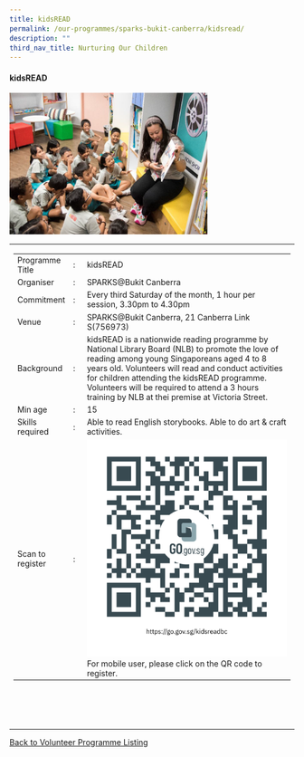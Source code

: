 ```yaml
---
title: kidsREAD
permalink: /our-programmes/sparks-bukit-canberra/kidsread/
description: ""
third_nav_title: Nurturing Our Children
---
```

#### kidsREAD

<img style="width:350px;height:250px;" src="/images/SPARKS@Bukit%20Canberra/kidsread.png">
<table width="100%" border="0">
	<tbody><tr>						
		<td width="60%">
			<table width="100%" border="0">
				<tbody><tr>
					<td width="20%">
						Programme Title
					</td>
					<td width="5%">
						:
					</td>
					<td>
						kidsREAD 
					</td>
				</tr>
					<tr><td width="20%">
						Organiser
					</td>
					<td width="5%">
						:
					</td>
					<td>
						  SPARKS@Bukit Canberra
					</td>
				</tr>
				<tr>
					<td width="20%">
						Commitment
					</td>
					<td width="5%">
						:
					</td>
					<td width="75%">
						    Every third Saturday of the month, 1 hour per session, 3.30pm to 4.30pm
					</td>
				</tr>
				<tr>
					<td width="20%">
					 Venue
					</td>
					<td width="5%">
						:
					</td>
					<td width="75%">
					   SPARKS@Bukit Canberra, 21 Canberra Link S(756973)
					</td>
				</tr>
				<tr>
					<td width="20%">
						Background
					</td>
					<td width="5%">
						:
					</td>
					<td width="75%">
						   kidsREAD is a nationwide reading programme by National Library Board (NLB) to promote the love of reading among young Singaporeans aged 4 to 8 years old. 
Volunteers will read and conduct activities for children attending the kidsREAD programme.
Volunteers will be required to attend a 3 hours training by NLB at thei premise at Victoria Street.  
					</td>
				</tr>
				<tr>
					<td width="20%">
						Min age
					</td>
					<td width="5%">
						:
					</td>
					<td width="75%">
						15
					</td>
				</tr>
		<tr>
					<td width="20%">
						Skills required
					</td>
					<td width="5%">
						:
					</td>
					<td>
						        Able to read English storybooks. Able to do art &amp; craft activities.
			</td>
				</tr>
		<tr>
					<td width="20%">
						Scan to register
					</td>
					<td width="5%">
						:
					</td>
					<td><a href="https://form.gov.sg/64b4f903a218a40012f13c60">
						<img style="width=60px;height=60px;" src="/images/SPARKS@Bukit%20Canberra/kidsreadbc%20qr.png"></a><br>
						For mobile user, please click on the QR code to register.
			</td>
				</tr>
</tbody></table>


<br>
			<br>
			<br>
			<br>
			
</td></tr></tbody></table>
<a href="/our-programmes/sparks-bukit-canberra/volunteering-opportunities/">
	Back to Volunteer Programme Listing</a>